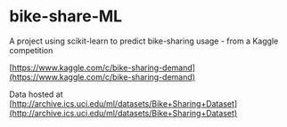 # bike-share-ML
A project using scikit-learn to predict bike-sharing usage - from a Kaggle competition

[https://www.kaggle.com/c/bike-sharing-demand](https://www.kaggle.com/c/bike-sharing-demand)

Data hosted at [http://archive.ics.uci.edu/ml/datasets/Bike+Sharing+Dataset](http://archive.ics.uci.edu/ml/datasets/Bike+Sharing+Dataset)

